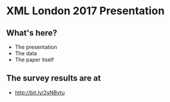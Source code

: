 # XML London 2017 Presentation

## What's here?

* The presentation
* The data
* The paper itself

## The survey results are at

* <http://bit.ly/2sNBvtu>